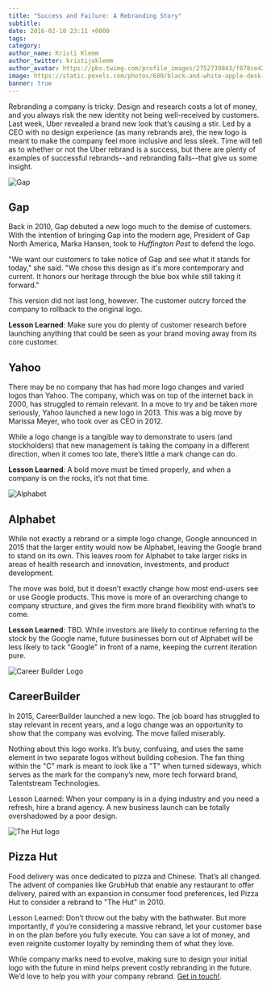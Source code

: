 ```yaml
---
title: "Success and Failure: A Rebranding Story"
subtitle:
date: 2016-02-10 23:11 +0000
tags:
category:
author_name: Kristi Klemm
author_twitter: kristijoklemm
author_avatar: https://pbs.twimg.com/profile_images/2752739843/f878ce42bbeb25aec4c29e24240ae98d.png
image: https://static.pexels.com/photos/680/black-and-white-apple-desk-macbook-pro.jpg
banner: true
---
```


Rebranding a company is tricky. Design and research costs a lot of money, and you always risk the new identity not being well-received by customers. Last week, Uber revealed a brand new look that’s causing a stir. Led by a CEO with no design experience (as many rebrands are), the new logo is meant to make the company feel more inclusive and less sleek. Time will tell as to whether or not the Uber rebrand is a success, but there are plenty of examples of successful rebrands--and rebranding fails--that give us some insight.

![Gap](https://s3.amazonaws.com/mediocre-production/uploads/image/filename/37/Old-and-new-Gap-logos-landscape1.jpg)

## Gap

Back in 2010, Gap debuted a new logo much to the demise of customers. With the intention of bringing Gap into the modern age, President of Gap North America, Marka Hansen, took to _Huffington Post_ to defend the logo.

"We want our customers to take notice of Gap and see what it stands for today," she said. "We chose this design as it's more contemporary and current. It honors our heritage through the blue box while still taking it forward."

This version did not last long, however. The customer outcry forced the company to rollback to the original logo.

**Lesson Learned**: Make sure you do plenty of customer research before launching anything that could be seen as your brand moving away from its core customer.


## Yahoo

There may be no company that has had more logo changes and varied logos than Yahoo. The company, which was on top of the internet back in 2000, has struggled to remain relevant. In a move to try and be taken more seriously, Yahoo launched a new logo in 2013. This was a big move by Marissa Meyer, who took over as CEO in 2012.

While a logo change is a tangible way to demonstrate to users (and stockholders) that new management is taking the company in a different direction, when it comes too late, there’s little a mark change can do.

**Lesson Learned**: A bold move must be timed properly, and when a company is on the rocks, it’s not that time.


![Alphabet](https://s3.amazonaws.com/mediocre-production/uploads/image/filename/38/Ok5proj7dcVBHsWB4lAcKA7FoThQHIoDxaE4UByKQ3GgOBQHikNxoDgUh-JAcSgOFIfiQHEoDsWB4lAc4PsD-35JiLwLXcEAAAAASUVORK5CYII.jpg)

## Alphabet

While not exactly a rebrand or a simple logo change, Google announced in 2015 that the larger entity would now be Alphabet, leaving the Google brand to stand on its own. This leaves room for Alphabet to take larger risks in areas of health research and innovation, investments, and product development.

The move was bold, but it doesn’t exactly change how most end-users see or use Google products. This move is more of an overarching change to company structure, and gives the firm more brand flexibility with what’s to come.

**Lesson Learned**: TBD. While investors are likely to continue referring to the stock by the Google name, future businesses born out of Alphabet will be less likely to tack "Google" in front of a name, keeping the current iteration pure.


<div><img src="https://s3.amazonaws.com/mediocre-production/uploads/image/filename/39/careerbuilder_logo.png" alt="Career Builder Logo" /></div>

## CareerBuilder

In 2015, CareerBuilder launched a new logo. The job board has struggled to stay relevant in recent years, and a logo change was an opportunity to show that the company was evolving. The move failed miserably.

Nothing about this logo works. It’s busy, confusing, and uses the same element in two separate logos without building cohesion. The fan thing within the "C" mark is meant to look like a "T" when turned sideways, which serves as the mark for the company’s new, more tech forward brand, Talentstream Technologies. 

Lesson Learned: When your company is in a dying industry and you need a refresh, hire a brand agency. A new business launch can be totally overshadowed by a poor design.

![The Hut logo](https://s3.amazonaws.com/mediocre-production/uploads/image/filename/40/TheHut.jpg)

## Pizza Hut

Food delivery was once dedicated to pizza and Chinese. That’s all changed. The advent of companies like GrubHub that enable any restaurant to offer delivery, paired with an expansion in consumer food preferences, led Pizza Hut to consider a rebrand to "The Hut" in 2010.

Lesson Learned: Don’t throw out the baby with the bathwater. But more importantly, if you’re considering a massive rebrand, let your customer base in on the plan before you fully execute. You can save a lot of money, and even reignite customer loyalty by reminding them of what they love.

While company marks need to evolve, making sure to design your initial logo with the future in mind helps prevent costly rebranding in the future. We’d love to help you with your company rebrand. <a data-toggle="modal" data-planner-button="true" data-planner-source="blog-post-before-you-start-your-startup" href="#modal-project-planner">Get in touch!</a>. 

